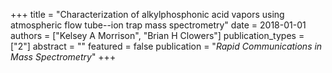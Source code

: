 +++
title = "Characterization of alkylphosphonic acid vapors using atmospheric flow tube--ion trap mass spectrometry"
date = 2018-01-01
authors = ["Kelsey A Morrison", "Brian H Clowers"]
publication_types = ["2"]
abstract = ""
featured = false
publication = "*Rapid Communications in Mass Spectrometry*"
+++

